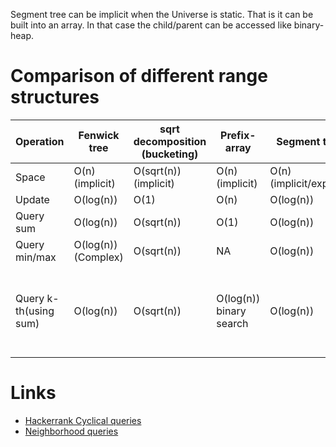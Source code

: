 
Segment tree can be implicit when the Universe is static. That is it can be built into an array. In that case the child/parent can be accessed like binary-heap.


Comparison of different range structures
===========================================

 Operation            | Fenwick tree                  | sqrt decomposition (bucketing)| Prefix-array                 | Segment tree                   | Lazy Propagation Seg. tree  | Quick Select             | Heap (binary)
 ---                  | ---                           | ---                           | ---                          | ---                            | ---                         | ---                      | ---
 Space                | O(n) (implicit)               | O(sqrt(n)) (implicit)         | O(n) (implicit)              | O(n) (implicit/explicit)       | O(n) (implicit/explicit)    | O(n) (implicit)          | O(n) (implicit)
 Update               | O(log(n))                     | O(1)                          | O(n)                         | O(log(n))                      | O(1)                        | 1                        | O(log(n))
 Query sum            | O(log(n))                     | O(sqrt(n))                    | O(1)                         | O(log(n))                      | O(log(n))                   | NA                       | NA
 Query min/max        | O(log(n)) (Complex)           | O(sqrt(n))                    | NA                           | O(log(n))                      | O(log(n))                   | O(n)                     | O(1) (not ranged)
 Query k-th(using sum)| O(log(n))                     | O(sqrt(n))                    | O(log(n)) binary search      | O(log(n))                      | O(log(n))                   | O(k)                     | O(k log n) (pop k elements), or `3*k` refer to Skiena book

Links
======

- [Hackerrank Cyclical queries](https://www.hackerrank.com/contests/w38/challenges/cyclical-queries/problem)
- [Neighborhood queries](https://www.hackerrank.com/contests/w38/challenges/neighborhood-queries)
 
